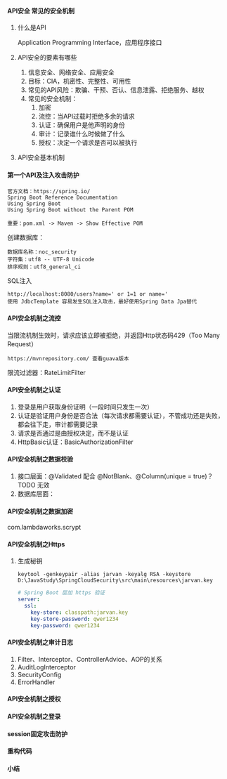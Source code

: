 ####  API安全 常见的安全机制

1. 什么是API

    Application Programming Interface，应用程序接口

2. API安全的要素有哪些

   1. 信息安全、网络安全、应用安全
   2. 目标：CIA，机密性、完整性、可用性
   3. 常见的API风险：欺骗、干预、否认、信息泄露、拒绝服务、越权
   4. 常见的安全机制：
      1. 加密
      2. 流控：当API过载时拒绝多余的请求
      3. 认证：确保用户是他声明的身份
      4. 审计：记录谁什么时候做了什么
      5. 授权：决定一个请求是否可以被执行

3. API安全基本机制

####  第一个API及注入攻击防护

```
官方文档：https://spring.io/
Spring Boot Reference Documentation
Using Spring Boot
Using Spring Boot without the Parent POM
```

```
重要：pom.xml -> Maven -> Show Effective POM
```

创建数据库：

```
数据库名称：noc_security
字符集：utf8 -- UTF-8 Unicode
排序规则：utf8_general_ci
```

SQL注入

```
http://localhost:8080/users?name=' or 1=1 or name='
使用 JdbcTemplate 容易发生SQL注入攻击，最好使用Spring Data Jpa替代
```

####  API安全机制之流控

当限流机制生效时，请求应该立即被拒绝，并返回Http状态码429（Too Many Request）

```
https://mvnrepository.com/ 查看guava版本
```

限流过滤器：RateLimitFilter

####  API安全机制之认证

1. 登录是用户获取身份证明（一段时间只发生一次）
2. 认证是验证用户身份是否合法（每次请求都需要认证），不管成功还是失败，都会往下走，审计都需要记录
3. 请求是否通过是由授权决定，而不是认证
4. HttpBasic认证：BasicAuthorizationFilter

####  API安全机制之数据校验

1. 接口层面：@Validated 配合 @NotBlank、@Column(unique = true)？ TODO 无效
2. 数据库层面：

####  API安全机制之数据加密

com.lambdaworks.scrypt

####  API安全机制之Https

1. 生成秘钥

   ```shell
   keytool -genkeypair -alias jarvan -keyalg RSA -keystore D:\JavaStudy\SpringCloudSecurity\src\main\resources\jarvan.key
   ```

   ```yml
   # Spring Boot 层加 https 验证
   server:
     ssl:
       key-store: classpath:jarvan.key
       key-store-password: qwer1234
       key-password: qwer1234
   ```

####  API安全机制之审计日志

1. Filter、Interceptor、ControllerAdvice、AOP的关系
2. AuditLogInterceptor
3. SecurityConfig
4. ErrorHandler

####  API安全机制之授权

####  API安全机制之登录

####  session固定攻击防护

####  重构代码

####  小结